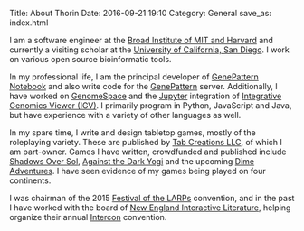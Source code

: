 Title: About Thorin
Date: 2016-09-21 19:10
Category: General
save_as: index.html

I am a software engineer at the [Broad Institute of MIT and Harvard](http://www.broadinstitute.org/) 
and currently a visiting scholar at the [University of California, San Diego](http://som.ucsd.edu/).
I work on various open source bioinformatic tools.

In my professional life, I am the principal developer of [GenePattern Notebook](http://genepattern-notebook.org) 
and also write code for the [GenePattern](http://genepattern.org) server. Additionally, I 
have worked on [GenomeSpace](http://genomespace.org) and the [Jupyter](http://jupyter.org) 
integration of [Integrative Genomics Viewer (IGV)](http://igv.org). I primarily program in 
Python, JavaScript and Java, but have experience with a variety of other languages as well.

In my spare time, I write and design tabletop games, mostly of the roleplaying variety. These are published by 
[Tab Creations LLC](http://www.tabcreations.com), of which I am part-owner. Games I have written, crowdfunded and 
published include [Shadows Over Sol](http://www.tabcreations.com/site/Shadows_Over_Sol), 
[Against the Dark Yogi](http://www.tabcreations.com/site/Against_the_Dark_Yogi) and the upcoming 
[Dime Adventures](http://www.tabcreations.com/signup/4/). I have seen evidence of my games being played on four continents.

I was chairman of the 2015 [Festival of the LARPs](http://2015.festivalofthelarps.com/) convention, and in the 
past I have worked with the board of [New England Interactive Literature](http://www.interactiveliterature.org/NEIL/), 
helping organize their annual [Intercon](http://www.interactiveliterature.org/NEIL/interconConventions.html) convention.